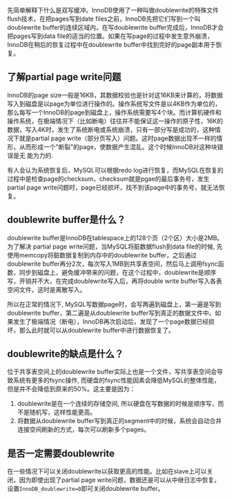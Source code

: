 <!--
author: jockchou
date: 2015-07-23
title: InnoDB双写缓冲技术
tags: InnoDB,MySQL,双写缓冲
category: MySQL数据库
status: publish
summary: 先简单解释下什么是双写缓冲。InnoDB使用了一种叫做doublewrite的特殊文件flush技术，在把pages写到date files之前，InnoDB先把它们写到一个叫doublewrite buffer的连续区域内，在写doublewrite buffer完成后，InnoDB才会把pages写到data file的适当的位置。如果在写page的过程中发生意外崩溃，InnoDB在稍后的恢复过程中在doublewrite buffer中找到完好的page副本用于恢复。
-->

先简单解释下什么是双写缓冲。InnoDB使用了一种叫做doublewrite的特殊文件flush技术，在把pages写到date files之前，InnoDB先把它们写到一个叫doublewrite buffer的连续区域内，在写doublewrite buffer完成后，InnoDB才会把pages写到data file的适当的位置。如果在写page的过程中发生意外崩溃，InnoDB在稍后的恢复过程中在doublewrite buffer中找到完好的page副本用于恢复。



## 了解partial page write问题 ##

InnoDB的page size一般是16KB，其数据校验也是针对这16KB来计算的，将数据写入到磁盘是以page为单位进行操作的。操作系统写文件是以4KB作为单位的，那么每写一个InnoDB的page到磁盘上，操作系统需要写4个块。而计算机硬件和操作系统，在极端情况下（比如断电）往往并不能保证这一操作的原子性，16K的数据，写入4K时，发生了系统断电或系统崩溃，只有一部分写是成功的，这种情况下就是partial page write（部分页写入）问题。这时page数据出现不一样的情形，从而形成一个"断裂"的page，使数据产生混乱。这个时候InnoDB对这种块错误是无
能为力的.

有人会认为系统恢复后，MySQL可以根据redo log进行恢复，而MySQL在恢复的过程中是检查page的checksum，checksum就是pgae的最后事务号，发生partial page write问题时，page已经损坏，找不到该page中的事务号，就无法恢复。



## doublewrite buffer是什么？ ##

doublewrite buffer是InnoDB在tablespace上的128个页（2个区）大小是2MB。为了解决 partial page write问题，当MySQL将脏数据flush到data file的时候, 先使用memcopy将脏数据复制到内存中的doublewrite buffer，之后通过doublewrite buffer再分2次，每次写入1MB到共享表空间，然后马上调用fsync函数，同步到磁盘上，避免缓冲带来的问题，在这个过程中，doublewrite是顺序写，开销并不大，在完成doublewrite写入后，再将double write buffer写入各表空间文件，这时是离散写入。

所以在正常的情况下, MySQL写数据page时，会写两遍到磁盘上，第一遍是写到doublewrite buffer，第二遍是从doublewrite buffer写到真正的数据文件中。如果发生了极端情况（断电），InnoDB再次启动后，发现了一个page数据已经损坏，那么此时就可以从doublewrite buffer中进行数据恢复了。


## doublewrite的缺点是什么？ ##

位于共享表空间上的doublewrite buffer实际上也是一个文件，写共享表空间会导致系统有更多的fsync操作, 而硬盘的fsync性能因素会降低MySQL的整体性能，但是并不会降低到原来的50%。这主要是因为：

1. doublewrite是在一个连续的存储空间, 所以硬盘在写数据的时候是顺序写，而不是随机写，这样性能更高。
2. 将数据从doublewrite buffer写到真正的segment中的时候，系统会自动合并连接空间刷新的方式，每次可以刷新多个pages。



## 是否一定需要doublewrite ##

在一些情况下可以关闭doublewrite以获取更高的性能。比如在slave上可以关闭，因为即使出现了partial page write问题，数据还是可以从中继日志中恢复。设置`InnoDB_doublewrite=0`即可关闭doublewrite buffer。

